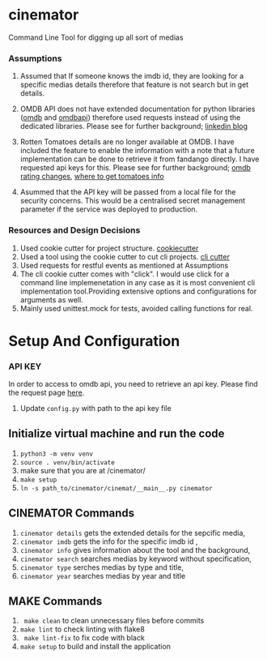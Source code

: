 # cinemator
Command Line Tool for digging up all sort of medias

### Assumptions
 
1. Assumed that If someone knows the imdb id, they are looking for a specific medias details therefore that feature is not search but in get details.

2. OMDB API does not have extended documentation for python libraries ([omdb](https://pypi.org/project/omdb/) and [omdbapi](https://pypi.org/project/omdbapi/)) therefore used requests instead of using the dedicated libraries. Please see for further background; [linkedin blog](https://www.linkedin.com/pulse/rest-apis-python-documentation-lack-jim-kerick/)

3. Rotten Tomatoes details are no longer available at OMDB. I have included the feature to enable the information with a note that a future implementation can be done to retrieve it from fandango directly. I have requested api keys for this. Please see for further background; [omdb rating changes](https://www.patreon.com/posts/rating-changes-8417367), [where to get tomatoes info](https://developer.fandango.com/Rotten_Tomatoes)

4. Asummed that the API key will be passed from a local file for the security concerns. This would be a centralised secret management parameter if the service was deployed to production.

### Resources and Design Decisions
1. Used cookie cutter for project structure. [cookiecutter](https://cookiecutter.readthedocs.io/en/1.7.2/)
2. Used a tool using the cookie cutter to cut cli projects. [cli cutter](https://github.com/nvie/cookiecutter-python-cli)
3. Used requests for restful events as mentioned at Assumptions
4. The cli cookie cutter comes with "click". I would use click for a command line implemenetation in any case as it is most convenient cli implementation tool.Providing extensive options and configurations for arguments as well.
5. Mainly used unittest.mock for tests, avoided calling functions for real. 


# Setup And Configuration

###  API KEY 
In order to access to omdb api, you need to retrieve an api key. Please find the request page [here](http://www.omdbapi.com/apikey.aspx).

1. Update ```config.py``` with path to the api key file
## Initialize virtual machine and run the code
1. ```python3 -m venv venv```
2. ```source . venv/bin/activate```
3. make sure that you are at /cinemator/
4. ```make setup```  
5. ```ln -s path_to/cinemator/cinemat/__main__.py cinemator```

## CINEMATOR Commands
1. ```cinemator details``` gets the extended details for the sepcific media,
2. ```cinemator imdb``` gets the info for the specific imdb id ,
3. ```cinemator info``` gives information about the tool and the background,
4. ```cinemator search``` searches medias by keyword without specification,
5. ```cinemator type``` serches medias by type and title,
6. ```cinemator year``` searches medias by year and title

## MAKE Commands
1. ``` make clean``` to clean unnecessary files before commits
2. ```make lint``` to check linting with flake8
3. ``` make lint-fix``` to fix code with black
4. ```make setup``` to build and install the application